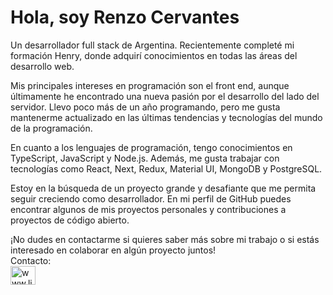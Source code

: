 <h1>Hola, soy Renzo Cervantes</h1>
Un desarrollador full stack de Argentina. Recientemente completé mi formación Henry, donde adquirí conocimientos en todas las áreas del desarrollo web.

Mis principales intereses en programación son el front end, aunque últimamente he encontrado una nueva pasión por el desarrollo del lado del servidor. Llevo poco más de un año programando, pero me gusta mantenerme actualizado en las últimas tendencias y tecnologías del mundo de la programación.

En cuanto a los lenguajes de programación, tengo conocimientos en TypeScript, JavaScript y Node.js. Además, me gusta trabajar con tecnologías como React, Next, Redux, Material UI, MongoDB y PostgreSQL.

Estoy en la búsqueda de un proyecto grande y desafiante que me permita seguir creciendo como desarrollador. En mi perfil de GitHub puedes encontrar algunos de mis proyectos personales y contribuciones a proyectos de código abierto.

¡No dudes en contactarme si quieres saber más sobre mi trabajo o si estás interesado en colaborar en algún proyecto juntos!</br>
Contacto:</br>
<a href="http://linkedin.com/in/renzo-cervantes" target="blank"><img align="center" src="https://raw.githubusercontent.com/rahuldkjain/github-profile-readme-generator/master/src/images/icons/Social/linked-in-alt.svg" alt="www.linkedin.com" height="30" width="40" /></a>
